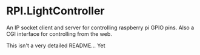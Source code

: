 RPI.LightController
===================

An IP socket client and server for controlling raspberry pi GPIO pins. Also a CGI interface for controlling from the web.

This isn't a very detailed README... Yet
